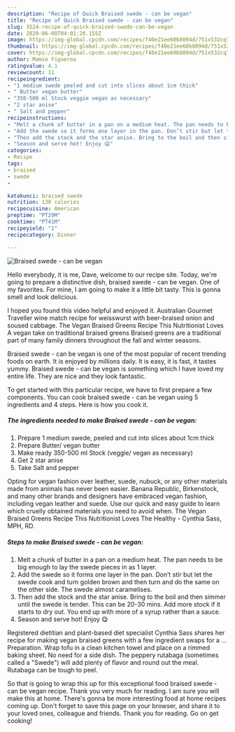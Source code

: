 ```yaml
---
description: "Recipe of Quick Braised swede - can be vegan"
title: "Recipe of Quick Braised swede - can be vegan"
slug: 3524-recipe-of-quick-braised-swede-can-be-vegan
date: 2020-06-08T04:01:20.155Z
image: https://img-global.cpcdn.com/recipes/f40e21ee60b8094d/751x532cq70/braised-swede-can-be-vegan-recipe-main-photo.jpg
thumbnail: https://img-global.cpcdn.com/recipes/f40e21ee60b8094d/751x532cq70/braised-swede-can-be-vegan-recipe-main-photo.jpg
cover: https://img-global.cpcdn.com/recipes/f40e21ee60b8094d/751x532cq70/braised-swede-can-be-vegan-recipe-main-photo.jpg
author: Mamie Figueroa
ratingvalue: 4.1
reviewcount: 11
recipeingredient:
- "1 medium swede peeled and cut into slices about 1cm thick"
- " Butter vegan butter"
- "350-500 ml Stock veggie vegan as necessary"
- "2 star anise"
- " Salt and pepper"
recipeinstructions:
- "Melt a chunk of butter in a pan on a medium heat. The pan needs to be big enough to lay the swede pieces in as 1 layer."
- "Add the swede so it forms one layer in the pan. Don’t stir but let the swede cook and turn golden brown and then turn and do the same on the other side. The swede almost caramelises."
- "Then add the stock and the star anise. Bring to the boil and then simmer until the swede is tender. This can be 20-30 mins. Add more stock if it starts to dry out. You end up with more of a syrup rather than a sauce."
- "Season and serve hot! Enjoy 😋"
categories:
- Recipe
tags:
- braised
- swede
- 

katakunci: braised swede  
nutrition: 130 calories
recipecuisine: American
preptime: "PT29M"
cooktime: "PT41M"
recipeyield: "1"
recipecategory: Dinner

---
```



![Braised swede - can be vegan](https://img-global.cpcdn.com/recipes/f40e21ee60b8094d/751x532cq70/braised-swede-can-be-vegan-recipe-main-photo.jpg)

Hello everybody, it is me, Dave, welcome to our recipe site. Today, we're going to prepare a distinctive dish, braised swede - can be vegan. One of my favorites. For mine, I am going to make it a little bit tasty. This is gonna smell and look delicious.

I hoped you found this video helpful and enjoyed it. Australian Gourmet Traveller wine match recipe for weisswurst with beer-braised onion and soused cabbage. The Vegan Braised Greens Recipe This Nutritionist Loves A vegan take on traditional braised greens Braised greens are a traditional part of many family dinners throughout the fall and winter seasons.

Braised swede - can be vegan is one of the most popular of recent trending foods on earth. It is enjoyed by millions daily. It is easy, it is fast, it tastes yummy. Braised swede - can be vegan is something which I have loved my entire life. They are nice and they look fantastic.


To get started with this particular recipe, we have to first prepare a few components. You can cook braised swede - can be vegan using 5 ingredients and 4 steps. Here is how you cook it.

<!--inarticleads1-->

##### The ingredients needed to make Braised swede - can be vegan:

1. Prepare 1 medium swede, peeled and cut into slices about 1cm thick
1. Prepare  Butter/ vegan butter
1. Make ready 350-500 ml Stock (veggie/ vegan as necessary)
1. Get 2 star anise
1. Take  Salt and pepper


Opting for vegan fashion over leather, suede, nubuck, or any other materials made from animals has never been easier. Banana Republic, Birkenstock, and many other brands and designers have embraced vegan fashion, including vegan leather and suede. Use our quick and easy guide to learn which cruelly obtained materials you need to avoid when. The Vegan Braised Greens Recipe This Nutritionist Loves The Healthy - Cynthia Sass, MPH, RD. 

<!--inarticleads2-->

##### Steps to make Braised swede - can be vegan:

1. Melt a chunk of butter in a pan on a medium heat. The pan needs to be big enough to lay the swede pieces in as 1 layer.
1. Add the swede so it forms one layer in the pan. Don’t stir but let the swede cook and turn golden brown and then turn and do the same on the other side. The swede almost caramelises.
1. Then add the stock and the star anise. Bring to the boil and then simmer until the swede is tender. This can be 20-30 mins. Add more stock if it starts to dry out. You end up with more of a syrup rather than a sauce.
1. Season and serve hot! Enjoy 😋


Registered dietitian and plant-based diet specialist Cynthia Sass shares her recipe for making vegan braised greens with a few ingredient swaps for a … Preparation. Wrap tofu in a clean kitchen towel and place on a rimmed baking sheet. No need for a side dish. The peppery rutabaga (sometimes called a &#34;Swede&#34;) will add plenty of flavor and round out the meal. Rutabaga can be tough to peel. 

So that is going to wrap this up for this exceptional food braised swede - can be vegan recipe. Thank you very much for reading. I am sure you will make this at home. There's gonna be more interesting food at home recipes coming up. Don't forget to save this page on your browser, and share it to your loved ones, colleague and friends. Thank you for reading. Go on get cooking!

